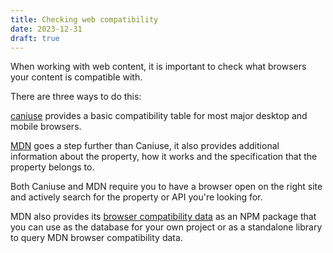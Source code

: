 ```yaml
---
title: Checking web compatibility
date: 2023-12-31
draft: true
---
```


When working with web content, it is important to check what browsers your content is compatible with.

There are three ways to do this:

[caniuse](https://caniuse.com) provides a basic compatibility table for most major desktop and mobile browsers.

[MDN](https://developer.mozilla.org/) goes a step further than Caniuse, it also provides additional information about the property, how it works and the specification that the property belongs to.

Both Caniuse and MDN require you to have a browser open on the right site and actively search for the property or API you're looking for.

MDN also provides its [browser compatibility data](https://www.npmjs.com/package/@mdn/browser-compat-data) as an NPM package that you can use as the database for your own project or as a standalone library to query MDN browser compatibility data.

